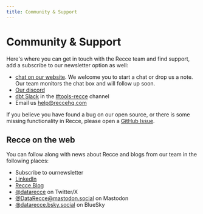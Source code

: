 ```yaml
---
title: Community & Support
---
```


# Community & Support

Here's where you can get in touch with the Recce team and find support, add a subscribe to our newsletter option as well: 

- [chat on our website](https://reccehq.com). We welcome you to start a chat or drop us a note. Our team monitors the chat box and will follow up soon.
- [Our discord](https://discord.com/invite/VpwXRC34jz)
- [dbt Slack](https://www.getdbt.com/community/join-the-community) in the [#tools-recce](https://getdbt.slack.com/archives/C05C28V7CPP) channel
- Email us [help@reccehq.com](mailto:help@reccehq.com)

If you believe you have found a bug on our open source, or there is some missing functionality in Recce, please open a [GitHub Issue](https://github.com/DataRecce/recce/issues).


## Recce on the web

You can follow along with news about Recce and blogs from our team in the following places:

- Subscribe to ournewsletter
- [LinkedIn](https://www.linkedin.com/company/datarecce)
- [Recce Blog](https://blog.reccehq.com/)
- [@datarecce](https://x.com/DataRecce) on Twitter/X
- [@DataRecce@mastodon.social](https://mastodon.social/@DataRecce) on Mastodon
- [@datarecce.bsky.social](https://bsky.app/profile/datarecce.bsky.social) on BlueSky
